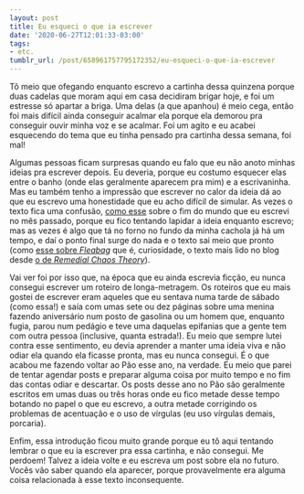```yaml
---
layout: post
title: Eu esqueci o que ia escrever
date: '2020-06-27T12:01:33-03:00'
tags:
- etc.
tumblr_url: /post/658961757795172352/eu-esqueci-o-que-ia-escrever
---
```

Tô meio que ofegando enquanto escrevo a cartinha dessa quinzena porque duas cadelas que moram aqui em casa decidiram brigar hoje, e foi um estresse só apartar a briga. Uma delas (a que apanhou) é meio cega, então foi mais difícil ainda conseguir acalmar ela porque ela demorou pra conseguir ouvir minha voz e se acalmar. Foi um agito e eu acabei esquecendo do tema que eu tinha pensado pra cartinha dessa semana, foi mal!

Algumas pessoas ficam surpresas quando eu falo que eu não anoto minhas ideias pra escrever depois. Eu deveria, porque eu costumo esquecer elas entre o banho (onde elas geralmente aparecem pra mim) e a escrivaninha. Mas eu também tenho a impressão que escrever no calor da ideia dá ao que eu escrevo uma honestidade que eu acho difícil de simular. As vezes o texto fica uma confusão, [como esse](https://paomortadela.com.br/post/658070292033323008/eu-n%C3%A3o-sei-se-vou-conseguir-ver-o-fim-do-mundo-na) sobre o fim do mundo que eu escrevi no mês passado, porque eu fico tentando lapidar a ideia enquanto escrevo; mas as vezes é algo que tá no forno no fundo da minha cachola já há um tempo, e daí o ponto final surge do nada e o texto sai meio que pronto (como [esse sobre _Fleabag_](https://paomortadela.com.br/post/658066609582260224/foi-assim-que-fleabag-partiu-meu-cora%C3%A7%C3%A3o) que é, curiosidade, o texto mais lido no blog desde [o de _Remedial Chaos Theory_](https://paomortadela.com.br/post/658051184243965952/remedial-chaos-theory-%C3%A9-o-epis%C3%B3dio-mais)).

Vai ver foi por isso que, na época que eu ainda escrevia ficção, eu nunca consegui escrever um roteiro de longa-metragem. Os roteiros que eu mais gostei de escrever eram aqueles que eu sentava numa tarde de sábado (como essa!) e saía com umas sete ou dez páginas sobre uma menina fazendo aniversário num posto de gasolina ou um homem que, enquanto fugia, parou num pedágio e teve uma daquelas epifanias que a gente tem com outra pessoa (inclusive, quanta estrada!). Eu meio que sempre lutei contra esse sentimento, eu devia aprender a manter uma ideia viva e não odiar ela quando ela ficasse pronta, mas eu nunca consegui. É o que acabou me fazendo voltar ao Pão esse ano, na verdade. Eu meio que parei de tentar agendar posts e preparar alguma coisa por muito tempo e no fim das contas odiar e descartar. Os posts desse ano no Pão são geralmente escritos em umas duas ou três horas onde eu fico metade desse tempo botando no papel o que eu escrevo, a outra metade corrigindo os problemas de acentuação e o uso de vírgulas (eu uso vírgulas demais, porcaria).

Enfim, essa introdução ficou muito grande porque eu tô aqui tentando lembrar o que eu ia escrever pra essa cartinha, e não consegui. Me perdoem! Talvez a ideia volte e eu escreva um post sobre ela no futuro. Vocês vão saber quando ela aparecer, porque provavelmente era alguma coisa relacionada à esse texto inconsequente.

